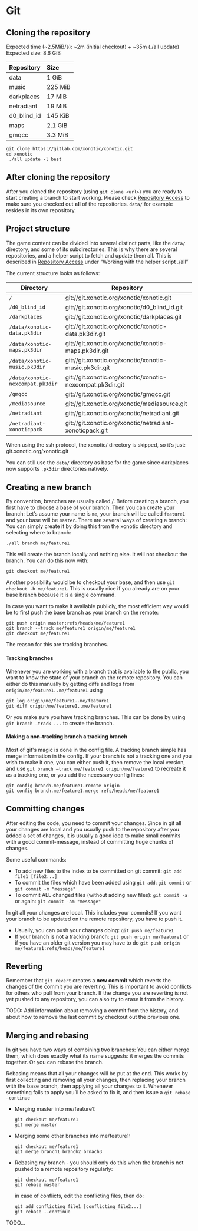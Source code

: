 Git
===

Cloning the repository
----------------------

Expected time (~2.5MiB/s): ~2m (initial checkout) + ~35m (./all update)  
Expected size: 8.6 GiB

|Repository |Size   |
|:--        |:--    |
|data       |1 GiB  |
|music      |225 MiB|
|darkplaces |17 MiB |
|netradiant |19 MiB |
|d0_blind_id|145 KiB|
|maps       |2.1 GiB|
|gmqcc      |3.3 MiB|

    git clone https://gitlab.com/xonotic/xonotic.git
    cd xonotic
     ./all update -l best

After cloning the repository
----------------------------

After you cloned the repository (using `git clone <url>`) you are ready to start creating a branch to start working.
Please check [Repository Access](Repository_Access) to make sure you checked out **all** of the repositories. `data/` for example resides in its own repository.

Project structure
-----------------

The game content can be divided into several distinct parts, like the `data/` directory, and some of its subdirectories. This is why there are several repositories, and a helper script to fetch and update them all. This is described in [Repository Access](Repository_Access) under “Working with the helper script ./all”

The current structure looks as follows:

| Directory | Repository |
| --------- | ---------- |
|`/`|git://git.xonotic.org/xonotic/xonotic.git|
|`/d0_blind_id`|git://git.xonotic.org/xonotic/d0_blind_id.git|
|`/darkplaces`|git://git.xonotic.org/xonotic/darkplaces.git|
|`/data/xonotic-data.pk3dir`|git://git.xonotic.org/xonotic/xonotic-data.pk3dir.git|
|`/data/xonotic-maps.pk3dir`|git://git.xonotic.org/xonotic/xonotic-maps.pk3dir.git|
|`/data/xonotic-music.pk3dir`|git://git.xonotic.org/xonotic/xonotic-music.pk3dir.git|
|`/data/xonotic-nexcompat.pk3dir`|git://git.xonotic.org/xonotic/xonotic-nexcompat.pk3dir.git|
|`/gmqcc`|git://git.xonotic.org/xonotic/gmqcc.git|
|`/mediasource`|git://git.xonotic.org/xonotic/mediasource.git|
|`/netradiant`|git://git.xonotic.org/xonotic/netradiant.git|
|`/netradiant-xonoticpack`|git://git.xonotic.org/xonotic/netradiant-xonoticpack.git|

When using the ssh protocol, the xonotic/ directory is skipped, so it’s just: git.xonotic.org/xonotic.git

You can still use the `data/` directory as base for the game since darkplaces now supports `.pk3dir` directories natively.

Creating a new branch
---------------------

By convention, branches are usually called <yourname>/<branch>.
Before creating a branch, you first have to choose a base of your branch. Then you can create your branch:
Let’s assume your name is `me`, your branch will be called `feature1` and your base will be `master`.
There are several ways of creating a branch:
You can simply create it by doing this from the xonotic directory and selecting where to branch:

    ./all branch me/feature1

This will create the branch locally and nothing else. It will not checkout the branch. You can do this now with:

    git checkout me/feature1

Another possibility would be to checkout your base, and then use `git checkout -b me/feature1`. This is usually nice if you already are on your base branch because it is a single command.

In case you want to make it available publicly, the most efficient way would be to first push the base branch as your branch on the remote:

    git push origin master:refs/heads/me/feature1
    git branch --track me/feature1 origin/me/feature1
    git checkout me/feature1

The reason for this are tracking branches.

#### Tracking branches

Whenever you are working with a branch that is available to the public, you want to know the state of your branch on the remote repository.
You can either do this manually by getting diffs and logs from `origin/me/feature1..me/feature1` using

    git log origin/me/feature1..me/feature1
    git diff origin/me/feature1..me/feature1

Or you make sure you have tracking branches.
This can be done by using `git branch —track ...` to create the branch.

#### Making a non-tracking branch a tracking branch

Most of git's magic is done in the config file. A tracking branch simple has merge information in the config. If your branch is not a tracking one and you wish to make it one, you can either push it, then remove the local version, and use `git branch —track me/feature1 origin/me/feature1` to recreate it as a tracking one, or you add the necessary config lines:

    git config branch.me/feature1.remote origin
    git config branch.me/feature1.merge refs/heads/me/feature1

Committing changes
------------------

After editing the code, you need to commit your changes. Since in git all your changes are local and you usually push to the repository after you added a set of changes, it is usually a good idea to make small commits with a good commit-message, instead of committing huge chunks of changes.

Some useful commands:

-   To add new files to the index to be committed on git commit: `git add file1 [file2...]`
-   To commit the files which have been added using `git add`: `git commit` or `git commit -m "message"`
-   To commit ALL changed files (without adding new files): `git commit -a` or again: `git commit -am "message"`

In git all your changes are local. This includes your commits! If you want your branch to be updated on the remote repository, you have to push it.

-   Usually, you can push your changes doing: `git push me/feature1`
-   If your branch is not a tracking branch: `git push origin me/feature1` or if you have an older git version you may have to do `git push origin me/feature1:refs/heads/me/feature1`

Reverting
---------

Remember that `git revert` creates a **new commit** which reverts the changes of the commit you are reverting.
This is important to avoid conflicts for others who pull from your branch.
If the change you are reverting is not yet pushed to any repository, you can also try to erase it from the history.

TODO: Add information about removing a commit from the history, and about how to remove the last commit by checkout out the previous one.

Merging and rebasing
--------------------

In git you have two ways of combining two branches: You can either merge them, which does exactly what its name suggests: it merges the commits together. Or you can rebase the branch.

Rebasing means that all your changes will be put at the end. This works by first collecting and removing all your changes, then replacing your branch with the base branch, then applying all your changes to it. Whenever something fails to apply you’ll be asked to fix it, and then issue a `git rebase —continue`

-   Merging master into me/feature1:

        git checkout me/feature1
        git merge master

-   Merging some other branches into me/feature1:

        git checkout me/feature1
        git merge branch1 branch2 brnach3

-   Rebasing my branch - you should only do this when the branch is not pushed to a remote repository regularly:

        git checkout me/feature1
        git rebase master

    in case of conflicts, edit the conflicting files, then do:

        git add conflicting_file1 [conflicting_file2...]
        git rebase --continue

TODO...
